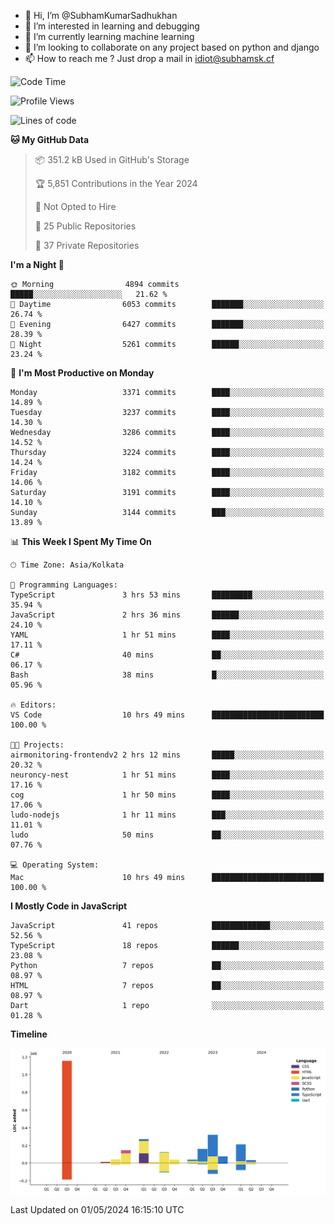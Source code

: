- 👋 Hi, I’m @SubhamKumarSadhukhan
- 👀 I’m interested in learning and debugging
- 🌱 I’m currently learning machine learning
- 💞️ I’m looking to collaborate on any project based on python and django
- 📫 How to reach me ?
      Just drop a mail in idiot@subhamsk.cf

<!---
SubhamKumarSadhukhan/SubhamKumarSadhukhan is a ✨ special ✨ repository because its `README.md` (this file) appears on your GitHub profile.
You can click the Preview link to take a look at your changes.
--->


<!--START_SECTION:waka-->
![Code Time](http://img.shields.io/badge/Code%20Time-2%2C143%20hrs%2020%20mins-blue)

![Profile Views](http://img.shields.io/badge/Profile%20Views-0-blue)

![Lines of code](https://img.shields.io/badge/From%20Hello%20World%20I%27ve%20Written-2.6%20million%20lines%20of%20code-blue)

**🐱 My GitHub Data** 

> 📦 351.2 kB Used in GitHub's Storage 
 > 
> 🏆 5,851 Contributions in the Year 2024
 > 
> 🚫 Not Opted to Hire
 > 
> 📜 25 Public Repositories 
 > 
> 🔑 37 Private Repositories 
 > 
**I'm a Night 🦉** 

```text
🌞 Morning                4894 commits        █████░░░░░░░░░░░░░░░░░░░░   21.62 % 
🌆 Daytime                6053 commits        ███████░░░░░░░░░░░░░░░░░░   26.74 % 
🌃 Evening                6427 commits        ███████░░░░░░░░░░░░░░░░░░   28.39 % 
🌙 Night                  5261 commits        ██████░░░░░░░░░░░░░░░░░░░   23.24 % 
```
📅 **I'm Most Productive on Monday** 

```text
Monday                   3371 commits        ████░░░░░░░░░░░░░░░░░░░░░   14.89 % 
Tuesday                  3237 commits        ████░░░░░░░░░░░░░░░░░░░░░   14.30 % 
Wednesday                3286 commits        ████░░░░░░░░░░░░░░░░░░░░░   14.52 % 
Thursday                 3224 commits        ████░░░░░░░░░░░░░░░░░░░░░   14.24 % 
Friday                   3182 commits        ████░░░░░░░░░░░░░░░░░░░░░   14.06 % 
Saturday                 3191 commits        ████░░░░░░░░░░░░░░░░░░░░░   14.10 % 
Sunday                   3144 commits        ███░░░░░░░░░░░░░░░░░░░░░░   13.89 % 
```


📊 **This Week I Spent My Time On** 

```text
🕑︎ Time Zone: Asia/Kolkata

💬 Programming Languages: 
TypeScript               3 hrs 53 mins       █████████░░░░░░░░░░░░░░░░   35.94 % 
JavaScript               2 hrs 36 mins       ██████░░░░░░░░░░░░░░░░░░░   24.10 % 
YAML                     1 hr 51 mins        ████░░░░░░░░░░░░░░░░░░░░░   17.11 % 
C#                       40 mins             ██░░░░░░░░░░░░░░░░░░░░░░░   06.17 % 
Bash                     38 mins             █░░░░░░░░░░░░░░░░░░░░░░░░   05.96 % 

🔥 Editors: 
VS Code                  10 hrs 49 mins      █████████████████████████   100.00 % 

🐱‍💻 Projects: 
airmonitoring-frontendv2 2 hrs 12 mins       █████░░░░░░░░░░░░░░░░░░░░   20.32 % 
neuroncy-nest            1 hr 51 mins        ████░░░░░░░░░░░░░░░░░░░░░   17.16 % 
cog                      1 hr 50 mins        ████░░░░░░░░░░░░░░░░░░░░░   17.06 % 
ludo-nodejs              1 hr 11 mins        ███░░░░░░░░░░░░░░░░░░░░░░   11.01 % 
ludo                     50 mins             ██░░░░░░░░░░░░░░░░░░░░░░░   07.76 % 

💻 Operating System: 
Mac                      10 hrs 49 mins      █████████████████████████   100.00 % 
```

**I Mostly Code in JavaScript** 

```text
JavaScript               41 repos            █████████████░░░░░░░░░░░░   52.56 % 
TypeScript               18 repos            ██████░░░░░░░░░░░░░░░░░░░   23.08 % 
Python                   7 repos             ██░░░░░░░░░░░░░░░░░░░░░░░   08.97 % 
HTML                     7 repos             ██░░░░░░░░░░░░░░░░░░░░░░░   08.97 % 
Dart                     1 repo              ░░░░░░░░░░░░░░░░░░░░░░░░░   01.28 % 
```



**Timeline**

![Lines of Code chart](https://raw.githubusercontent.com/SubhamKumarSadhukhan/SubhamKumarSadhukhan/main/assets/bar_graph.png)


 Last Updated on 01/05/2024 16:15:10 UTC
<!--END_SECTION:waka-->
